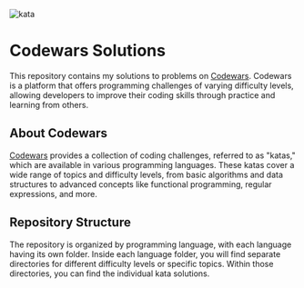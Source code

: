 ![kata](https://github.com/MarouaneBouf/JavaScript_00X/assets/104838272/36b9497d-c891-459b-9b41-2d973ad984bb)
# Codewars Solutions

This repository contains my solutions to problems on [Codewars](https://www.codewars.com/). Codewars is a platform that offers programming challenges of varying difficulty levels, allowing developers to improve their coding skills through practice and learning from others.

## About Codewars

[Codewars](https://www.codewars.com/) provides a collection of coding challenges, referred to as "katas," which are available in various programming languages. These katas cover a wide range of topics and difficulty levels, from basic algorithms and data structures to advanced concepts like functional programming, regular expressions, and more.

## Repository Structure

The repository is organized by programming language, with each language having its own folder. Inside each language folder, you will find separate directories for different difficulty levels or specific topics. Within those directories, you can find the individual kata solutions.

